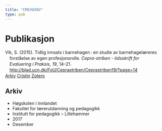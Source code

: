 ```yaml
---
title: "CMSVUX8V"
type: pub
---
```

<h1>Publikasjon</h1>
<article id="csl-bib-container-CMSVUX8V" class="csl-bib-container">
  <div class="csl-bib-body" style="line-height: 1.35; padding-left: 1em; text-indent:-1em;">
  <div class="csl-entry">Vik, S. (2015). Tidlig innsats i barnehagen&#x202F;: en studie av barnehagel&#xE6;reres forst&#xE5;else av egen profesjonsrolle. <i>Cepra-striben - tidsskrift for Evaluering i Praksis</i>, <i>19</i>, 14&#x2013;21. <a href="http://blad.ucn.dk/FoU/Ceprastriben/Ceprastriben19/?page=14">http://blad.ucn.dk/FoU/Ceprastriben/Ceprastriben19/?page=14</a></div>
</div>
  <div class="csl-bib-buttons">
    <a href="#taxonomy-article-CMSVUX8V" class="csl-bib-button">Arkiv</a>
    <a href="https://app.cristin.no/results/show.jsf?id=1525741" alt="Cristin URL" class="csl-bib-button">Cristin</a>
    <a href="http://zotero.org/groups/5402882/items/CMSVUX8V" alt="Zotero URL" class="csl-bib-button">Zotero</a>
  </div>
  <div id="csl-bib-meta-container-CMSVUX8V"></div>
</article>
<div id="csl-bib-meta-CMSVUX8V" class="csl-bib-meta">
  <article id="taxonomy-article-CMSVUX8V" class="taxonomy-article">
    <h1>Arkiv</h1>
    <ul>
      <li>Høgskolen i Innlandet</li>
      <li>Fakultet for lærerutdanning og pedagogikk</li>
      <li>Institutt for pedagogikk – Lillehammer</li>
      <li>2017</li>
      <li>Desember</li>
    </ul>
  </article>
</div>
